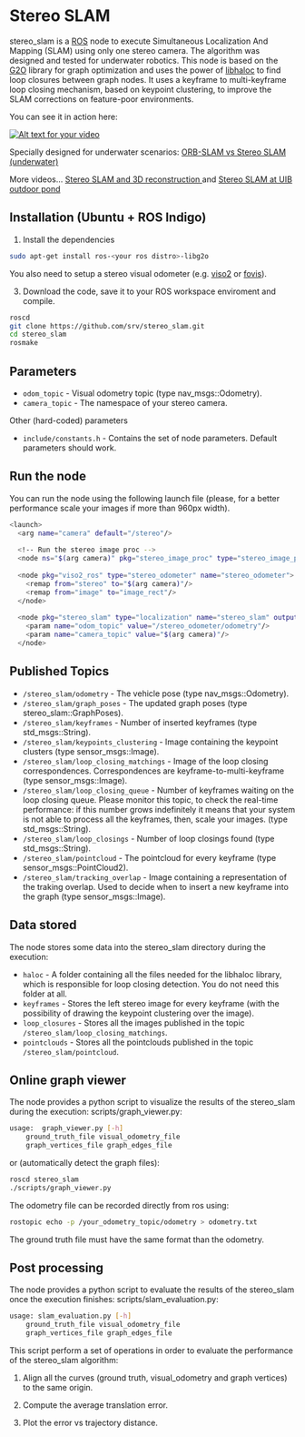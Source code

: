 Stereo SLAM
=============

stereo_slam is a [ROS][link_ros] node to execute Simultaneous Localization And Mapping (SLAM) using only one stereo camera. The algorithm was designed and tested for underwater robotics. This node is based on the [G2O][link_g2o] library for graph optimization and uses the power of [libhaloc][link_libhaloc] to find loop closures between graph nodes. It uses a keyframe to multi-keyframe loop closing mechanism, based on keypoint clustering, to improve the SLAM corrections on feature-poor environments.

You can see it in action here:

[![Alt text for your video](http://img.youtube.com/vi/h3FfXafuOvE/0.jpg)](http://www.youtube.com/watch?v=h3FfXafuOvE)

Specially designed for underwater scenarios:
[ORB-SLAM vs Stereo SLAM (underwater) ][link_yt_3]

More videos...
[Stereo SLAM and 3D reconstruction ][link_yt_1] and
[Stereo SLAM at UIB outdoor pond][link_yt_2]

Installation (Ubuntu + ROS Indigo)
-------

1) Install the dependencies
```bash
sudo apt-get install ros-<your ros distro>-libg2o
```

You also need to setup a stereo visual odometer (e.g. [viso2][link_viso2] or [fovis][link_fovis]).

3) Download the code, save it to your ROS workspace enviroment and compile.
```bash
roscd
git clone https://github.com/srv/stereo_slam.git
cd stereo_slam
rosmake
```


Parameters
-------

* `odom_topic` - Visual odometry topic (type nav_msgs::Odometry).
* `camera_topic` - The namespace of your stereo camera.

Other (hard-coded) parameters

* `include/constants.h` - Contains the set of node parameters. Default parameters should work.


Run the node
-------

You can run the node using the following launch file (please, for a better performance scale your images if more than 960px width).

```bash
<launch>
  <arg name="camera" default="/stereo"/>
  
  <!-- Run the stereo image proc -->
  <node ns="$(arg camera)" pkg="stereo_image_proc" type="stereo_image_proc" name="stereo_image_proc" />
  
  <node pkg="viso2_ros" type="stereo_odometer" name="stereo_odometer">
    <remap from="stereo" to="$(arg camera)"/>
    <remap from="image" to="image_rect"/>
  </node>
  
  <node pkg="stereo_slam" type="localization" name="stereo_slam" output="screen">
    <param name="odom_topic" value="/stereo_odometer/odometry"/>
    <param name="camera_topic" value="$(arg camera)"/>
  </node>
```

Published Topics
-------
* `/stereo_slam/odometry` - The vehicle pose (type nav_msgs::Odometry).
* `/stereo_slam/graph_poses` - The updated graph poses (type stereo_slam::GraphPoses).
* `/stereo_slam/keyframes` - Number of inserted keyframes (type std_msgs::String).
* `/stereo_slam/keypoints_clustering` - Image containing the keypoint clusters (type sensor_msgs::Image).
* `/stereo_slam/loop_closing_matchings` - Image of the loop closing correspondences. Correspondences are keyframe-to-multi-keyframe (type sensor_msgs::Image).
* `/stereo_slam/loop_closing_queue` - Number of keyframes waiting on the loop closing queue. Please monitor this topic, to check the real-time performance: if this number grows indefinitely it means that your system is not able to process all the keyframes, then, scale your images. (type std_msgs::String).
* `/stereo_slam/loop_closings` - Number of loop closings found (type std_msgs::String).
* `/stereo_slam/pointcloud` - The pointcloud for every keyframe (type sensor_msgs::PointCloud2).
* `/stereo_slam/tracking_overlap` - Image containing a representation of the traking overlap. Used to decide when to insert a new keyframe into the graph (type sensor_msgs::Image).


Data stored
-------
The node stores some data into the stereo_slam directory during the execution:
* `haloc` - A folder containing all the files needed for the libhaloc library, which is responsible for loop closing detection. You do not need this folder at all.
* `keyframes` - Stores the left stereo image for every keyframe (with the possibility of drawing the keypoint clustering over the image).
* `loop_closures` - Stores all the images published in the topic `/stereo_slam/loop_closing_matchings`.
* `pointclouds` - Stores all the pointclouds published in the topic `/stereo_slam/pointcloud`.


Online graph viewer
-------

The node provides a python script to visualize the results of the stereo_slam during the execution: scripts/graph_viewer.py:

```bash
usage: 	graph_viewer.py [-h]
	ground_truth_file visual_odometry_file
	graph_vertices_file graph_edges_file
```

or (automatically detect the graph files):

```bash
roscd stereo_slam
./scripts/graph_viewer.py
```


The odometry file can be recorded directly from ros using:
```bash
rostopic echo -p /your_odometry_topic/odometry > odometry.txt
```

The ground truth file must have the same format than the odometry.


Post processing
-------

The node provides a python script to evaluate the results of the stereo_slam once the execution finishes: scripts/slam_evaluation.py:

```bash
usage: slam_evaluation.py [-h]
	ground_truth_file visual_odometry_file
	graph_vertices_file graph_edges_file
```

This script perform a set of operations in order to evaluate the performance of the stereo_slam algorithm:

1) Align all the curves (ground truth, visual_odometry and graph vertices) to the same origin.

2) Compute the average translation error.

3) Plot the error vs trajectory distance.


[link_ros]: http://www.ros.org/
[link_viso2]: http://wiki.ros.org/viso2_ros
[link_fovis]: http://wiki.ros.org/fovis_ros
[link_g2o]: http://wiki.ros.org/g2o
[link_libhaloc]: https://github.com/srv/libhaloc
[link_yt_1]: http://www.youtube.com/watch?v=GXOhWmzSqUM
[link_yt_2]: http://www.youtube.com/watch?v=8NR6ono1SUI
[link_yt_3]: https://www.youtube.com/watch?v=C4U8eaPzrLg
